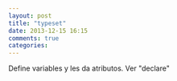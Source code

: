 ```yaml
---
layout: post
title: "typeset"
date: 2013-12-15 16:15
comments: true
categories: 
---
```

Define variables y les da atributos. Ver "declare"

